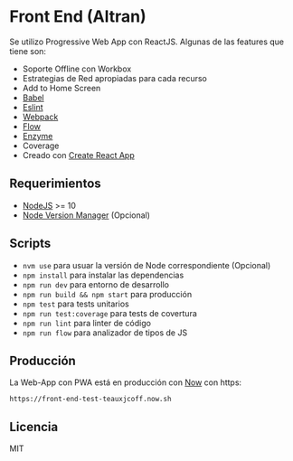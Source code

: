# Front End (Altran)

Se utilizo Progressive Web App con ReactJS. Algunas de las features que tiene son:

* Soporte Offline con Workbox
* Estrategias de Red apropiadas para cada recurso
* Add to Home Screen
* [Babel](https://babeljs.io)
* [Eslint](https://eslint.org)
* [Webpack](https://webpack.js.org)
* [Flow](https://flow.org)
* [Enzyme](https://airbnb.io/enzyme/docs/api)
* Coverage
* Creado con [Create React App](https://github.com/facebookincubator/create-react-app)

## Requerimientos

* [NodeJS](https://nodejs.org/en) >= 10
* [Node Version Manager](https://github.com/creationix/nvm) (Opcional)

## Scripts

* `nvm use` para usuar la versión de Node correspondiente (Opcional)
* `npm install` para instalar las dependencias
* `npm run dev` para entorno de desarrollo
* `npm run build && npm start` para producción
* `npm test` para tests unitarios
* `npm run test:coverage` para tests de covertura
* `npm run lint` para linter de código
* `npm run flow` para analizador de tipos de JS

## Producción

La Web-App con PWA está en producción con [Now](https://zeit.co/now) con https:

`https://front-end-test-teauxjcoff.now.sh`

## Licencia

MIT

